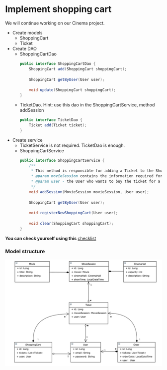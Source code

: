 # Implement shopping cart
We will continue working on our Cinema project.

- Create models
    - ShoppingCart
    - Ticket
- Create DAO
    - ShoppingCartDao
        ```java
        public interface ShoppingCartDao {
            ShoppingCart add(ShoppingCart shoppingCart);
        
            ShoppingCart getByUser(User user);
        
            void update(ShoppingCart shoppingCart);
        }
        ```
    - TicketDao. Hint: use this dao in the ShoppingCartService, method addSession
        ```java
        public interface TicketDao {
            Ticket add(Ticket ticket);
        }
        ```   
- Create service
    - TicketService is not required. TicketDao is enough.
    - ShoppingCartService
        ```java
        public interface ShoppingCartService {
            /**
             * This method is responsible for adding a Ticket to the ShoppingCart
             * @param movieSession contains the information required for the ticket
             * @param user - the User who wants to buy the ticket for a specific movieSession
             */
            void addSession(MovieSession movieSession, User user);
        
            ShoppingCart getByUser(User user);
        
            void registerNewShoppingCart(User user);
      
            void clear(ShoppingCart shoppingCart);
        }
        ```

__You can check yourself using this__ [checklist](https://mate-academy.github.io/jv-program-common-mistakes/hibernate/add-shopping-cart/add-shopping-cart-hw)

### Model structure 
![pic](Hibernate_Cinema_Uml.png)
